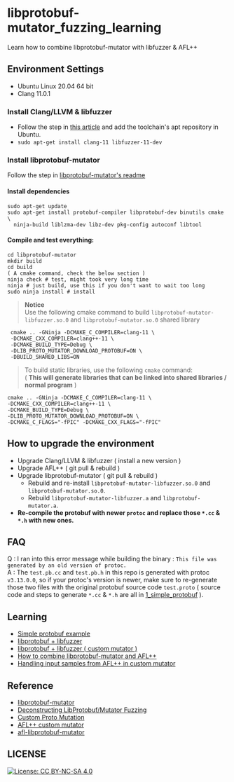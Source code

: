 # libprotobuf-mutator_fuzzing_learning
Learn how to combine libprotobuf-mutator with libfuzzer &amp; AFL++  

## Environment Settings 
* Ubuntu Linux 20.04 64 bit  
* Clang 11.0.1  

### Install Clang/LLVM & libfuzzer  
* Follow the step in [this article](https://linuxhint.com/install-llvm-ubuntu/) and add the toolchain's apt repository in Ubuntu.  
* `sudo apt-get install clang-11 libfuzzer-11-dev`  

### Install libprotobuf-mutator  
Follow the step in [libprotobuf-mutator's readme](https://github.com/google/libprotobuf-mutator/blob/master/README.md)  

#### Install dependencies
```shell
sudo apt-get update
sudo apt-get install protobuf-compiler libprotobuf-dev binutils cmake \
  ninja-build liblzma-dev libz-dev pkg-config autoconf libtool
```

#### Compile and test everything:

```shell
cd libprotobuf-mutator
mkdir build
cd build
( A cmake command, check the below section )
ninja check # test, might took very long time
ninja # just build, use this if you don't want to wait too long
sudo ninja install # install
```
> **Notice**  
> Use the following cmake command to build `libprotobuf-mutator-libfuzzer.so.0` and `libprotobuf-mutator.so.0` shared library

```shell
 cmake .. -GNinja -DCMAKE_C_COMPILER=clang-11 \ 
 -DCMAKE_CXX_COMPILER=clang++-11 \ 
 -DCMAKE_BUILD_TYPE=Debug \ 
 -DLIB_PROTO_MUTATOR_DOWNLOAD_PROTOBUF=ON \ 
 -DBUILD_SHARED_LIBS=ON
```

> To build static libraries, use the following `cmake` command:  
> ( **This will generate libraries that can be linked into shared libraries / normal program** )

```shell
cmake .. -GNinja -DCMAKE_C_COMPILER=clang-11 \
-DCMAKE_CXX_COMPILER=clang++-11 \
-DCMAKE_BUILD_TYPE=Debug \
-DLIB_PROTO_MUTATOR_DOWNLOAD_PROTOBUF=ON \
-DCMAKE_C_FLAGS="-fPIC" -DCMAKE_CXX_FLAGS="-fPIC"
```
## How to upgrade the environment  
* Upgrade Clang/LLVM & libfuzzer ( install a new version ) 
* Upgrade AFL++ ( git pull & rebuild )  
* Upgrade libprotobuf-mutator ( git pull & rebuild )  
    - Rebuild and re-install `libprotobuf-mutator-libfuzzer.so.0` and `libprotobuf-mutator.so.0`.  
    - Rebuild `libprotobuf-mutator-libfuzzer.a` and `libprotobuf-mutator.a`.  
* **Re-compile the protobuf with newer `protoc` and replace those `*.cc` & `*.h` with new ones.**

## FAQ  
Q : I ran into this error message while building the binary : `This file was generated by an old version of protoc.`  
A : The `test.pb.cc` and `test.pb.h` in this repo is generated with protoc `v3.13.0.0`, so if your protoc's version is newer, make sure to re-generate those two files with the original protobuf source code `test.proto` ( source code and steps to generate `*.cc` & `*.h` are all in [1_simple_protobuf](https://github.com/bruce30262/libprotobuf-mutator_fuzzing_learning/tree/master/1_simple_protobuf) ).

## Learning  
* [Simple protobuf example](https://github.com/bruce30262/libprotobuf-mutator_fuzzing_learning/tree/master/1_simple_protobuf)  
* [libprotobuf + libfuzzer](https://github.com/bruce30262/libprotobuf-mutator_fuzzing_learning/tree/master/2_libprotobuf_libfuzzer)  
* [libprotobuf + libfuzzer ( custom mutator )](https://github.com/bruce30262/libprotobuf-mutator_fuzzing_learning/tree/master/3_libprotobuf_libfuzzer_custom_mutator)  
* [How to combine libprotobuf-mutator and AFL++](https://github.com/bruce30262/libprotobuf-mutator_fuzzing_learning/tree/master/4_libprotobuf_aflpp_custom_mutator)  
* [Handling input samples from AFL++ in custom mutator](https://github.com/bruce30262/libprotobuf-mutator_fuzzing_learning/tree/master/5_libprotobuf_aflpp_custom_mutator_input)

## Reference  
* [libprotobuf-mutator](https://github.com/google/libprotobuf-mutator)  
* [Deconstructing LibProtobuf/Mutator Fuzzing](https://bshastry.github.io/2019/01/18/Deconstructing-LPM.html)  
* [Custom Proto Mutation](https://bshastry.github.io/2019/12/27/Custom-Proto-Mutation.html)  
* [AFL++ custom mutator](https://github.com/vanhauser-thc/AFLplusplus/blob/master/docs/custom_mutator.md)  
* [afl-libprotobuf-mutator](https://github.com/thebabush/afl-libprotobuf-mutator/)

## LICENSE  
[![License: CC BY-NC-SA 4.0](https://licensebuttons.net/l/by-nc-sa/4.0/88x31.png)](https://creativecommons.org/licenses/by-nc-sa/4.0/)
